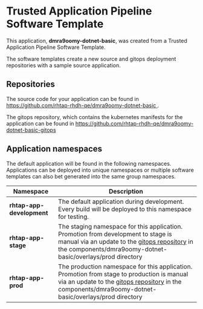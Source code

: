 # Trusted Application Pipeline Software Template

This application, **dmra9oomy-dotnet-basic**, was created from a Trusted Application Pipeline Software Template.

The software templates create a new source and gitops deployment repositories with a sample source application. 

## Repositories

The source code for your application can be found in [https://github.com/rhtap-rhdh-qe/dmra9oomy-dotnet-basic ](https://github.com/rhtap-rhdh-qe/dmra9oomy-dotnet-basic ).
 
The gitops repository, which contains the kubernetes manifests for the application can be found in 
[https://github.com/rhtap-rhdh-qe/dmra9oomy-dotnet-basic-gitops ](https://github.com/rhtap-rhdh-qe/dmra9oomy-dotnet-basic-gitops ) 

## Application namespaces 

The default application will be found in the following namespaces. Applications can be deployed into unique namespaces or multiple software templates can also bet generated into the same group namespaces.  

|  Namespace   |  Description   |  
| -------- | -------- |   
| **rhtap-app-development** | The default application during development. Every build will be deployed to this namespace for testing. | 
| **rhtap-app-stage** | The staging namespace for this application. Promotion from development to stage is manual via an update to the [gitops repository](https://github.com/rhtap-rhdh-qe/dmra9oomy-dotnet-basic-gitops ) in the components/dmra9oomy-dotnet-basic/overlays/prod directory |  
| **rhtap-app-prod** | The production namespace for this application. Promotion from stage to production is manual via an update to the [gitops repository](https://github.com/rhtap-rhdh-qe/dmra9oomy-dotnet-basic-gitops ) in the components/dmra9oomy-dotnet-basic/overlays/prod directory | 